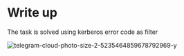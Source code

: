 
# Write up

The task is solved using kerberos error code as filter

![telegram-cloud-photo-size-2-5235464859678792969-y](https://github.com/user-attachments/assets/b0fc5d1d-5f47-45b4-a79b-550eb75cf41d)
